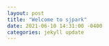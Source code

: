 ```yaml
---
layout: post
title: "Welcome to sjpark"
date: 2021-06-10 14:31:00 -0400
categories: jekyll update
---
```

